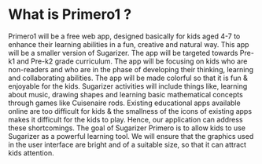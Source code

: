 

# What is Primero1 ?

Primero1 will be a free web app, designed basically for kids aged 4-7 to enhance their learning abilities in a fun, creative and natural way. This app will be a smaller version of Sugarizer. The app will be targeted towards Pre-k1 and Pre-k2 grade curriculum. The app will be focusing on kids who are non-readers and who are in the phase of developing their thinking, learning and collaborating abilities. The app will be made colorful so that it is fun & enjoyable for the kids. Sugarizer activities will include things like, learning about music, drawing shapes and learning basic mathematical concepts through games like Cuisenaire rods. Existing educational apps available online are too difficult for kids & the smallness of the icons of existing apps makes it difficult for the kids to play. Hence, our application can address these shortcomings. The goal of Sugarizer Primero is to allow kids to use Sugarizer as a powerful learning tool. We will ensure that the graphics used in the user interface are bright and of a suitable size, so that it can attract kids attention. 
